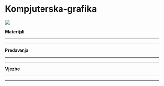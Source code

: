 # Kompjuterska-grafika

![](https://komarev.com/ghpvc/?username=Kompjuterska-grafika&label=Broj+posjeta:)

**Materijali**

<hr>

<hr>

**Predavanja**

<hr>

<hr>

**Vjezbe**

<hr>


<hr>

